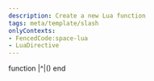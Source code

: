 ```yaml
---
description: Create a new Lua function
tags: meta/template/slash
onlyContexts:
- FencedCode:space-lua
- LuaDirective
---
```

function |^|()
end